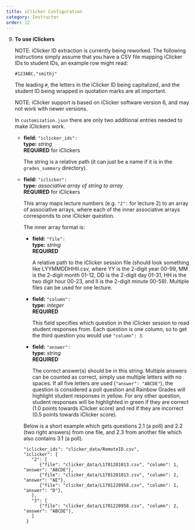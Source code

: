 ```yaml
---
title: iClicker Configuration
category: Instructor
order: 12
---
```



9. **To use iClickers**

   NOTE: iClicker ID extraction is currently being reworked. The following
   instructions simply assume that you have a CSV file mapping iClicker IDs 
   to student IDs, an example row might read:

   ```
   #123ABC,"smithj"
   ```

   The leading ``#``, the letters in the iClicker ID being capitalized, and
   the student ID being wrapped in quotation marks are all important.

   NOTE: iClicker support is based on iClicker software version 6, and may not
   work with newer versions.

   In `customization.json` there are only two additional entries needed to
   make iClickers work.

   * **field:** ``"iclicker_ids":``  
     **type:** _string_  
     **REQUIRED** for iClickers

     The string is a relative path (it can just be a name if it is in the
     `grades_summary` directory).

   * **field:** ``"iclicker":``  
     **type:** _associative array of string to array_  
     **REQUIRED** for iClickers

     This array maps lecture numbers (e.g. ``"2":`` for lecture 2) to an array
     of associative arrays, where each of the inner associative arrays corresponds
     to one iClicker question.

     The inner array format is:

     * **field:** ``"file":``  
       **type:** _string_  
       **REQUIRED**

       A relative path to the iClicker session file (should look something like LYYMMDDHHII.csv,
       where YY is the 2-digit year 00-99, MM is the 2-digit month 01-12, DD is the 2-digit day 01-31,
       HH is the two digit hour 00-23, and II is the 2-digit minute 00-59). Multiple files can
       be used for one lecture.

     * **field:** ``"column":``  
       **type:** _integer_  
       **REQUIRED**

       This field specifies which question in the iClicker session to read student responses from.
       Each question is one column, so to get the third question you would use ``"column": 3``.

     * **field:** ``"answer":``  
       **type:** _string_  
       **REQUIRED**

       The correct answer(s) should be in this string. Multiple answers can be counted as correct,
       simply use multiple letters with no spaces. If all five letters are used (``"answer": "ABCDE"``),
       the question is considered a poll question and Rainbow Grades will highlight student responses in
       yellow. For any other question, student responses will be highlighted in green if they are correct
       (1.0 points towards iClicker score) and red if they are incorrect (0.5 points towards iClicker score).


     Below is a short example which gets questions 2.1 (a poll) and 2.2 (two right answers) from one file,
     and 2.3 from another file which also contains 3.1 (a poll).


     ```     
     "iclicker_ids": "clicker_data/RemoteID.csv",
     "iclicker": {
        "2": [
           {"file": "clicker_data/L1701201013.csv", "column": 1, "answer": "ABCDE"},
           {"file": "clicker_data/L1701201013.csv", "column": 2, "answer": "AE"},
           {"file": "clicker_data/L1701220958.csv", "column": 1, "answer": "D"},
        ],     
        "3": [
           {"file": "clicker_data/L1701220958.csv", "column": 2, "answer": "ABCDE"},           
        ]
      }
      ```

